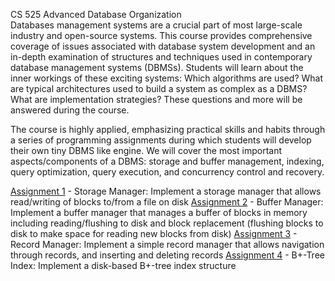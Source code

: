 CS 525 Advanced Database Organization
<br>Databases management systems are a crucial part of most large-scale industry and open-source systems. This course provides comprehensive coverage of issues associated with database system development and an in-depth examination of structures and techniques used in contemporary database management systems (DBMSs). Students will learn about the inner workings of these exciting systems: Which algorithms are used? What are typical architectures used to build a system as complex as a DBMS? What are implementation strategies? These questions and more will be answered during the course.

The course is highly applied, emphasizing practical skills and habits through a series of programming assignments during which students will develop their own tiny DBMS like engine. We will cover the most important aspects/components of a DBMS: storage and buffer management, indexing, query optimization, query execution, and concurrency control and recovery.

[Assignment 1](http://cs.iit.edu/~cs525/assign1.html) - Storage Manager: Implement a storage manager that allows read/writing of blocks to/from a file on disk
[Assignment 2](http://cs.iit.edu/~cs525/assign2.html) - Buffer Manager: Implement a buffer manager that manages a buffer of blocks in memory including reading/flushing to disk and block replacement (flushing blocks to disk to make space for reading new blocks from disk)
[Assignment 3](http://cs.iit.edu/~cs525/assign3.html) - Record Manager: Implement a simple record manager that allows navigation through records, and inserting and deleting records
[Assignment 4](http://cs.iit.edu/~cs525/assign4.html) - B+-Tree Index: Implement a disk-based B+-tree index structure
